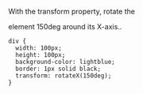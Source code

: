 With the transform property, rotate the <div> element 150deg around its X-axis..

    div {
      width: 100px;
      height: 100px;
      background-color: lightblue;
      border: 1px solid black;
      transform: rotateX(150deg);
    }
